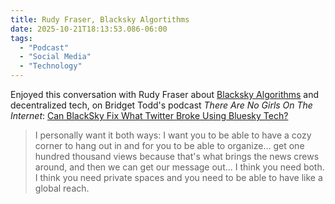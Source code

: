 ```yaml
---
title: Rudy Fraser, Blacksky Algortithms
date: 2025-10-21T18:13:53.086-06:00
tags:
  - "Podcast"
  - "Social Media"
  - "Technology"
---
```


Enjoyed this conversation with Rudy Fraser about [Blacksky Algorithms](https://blackskyweb.xyz/overview/) and decentralized tech, on Bridget Todd's podcast _There Are No Girls On The Internet_: [Can BlackSky Fix What Twitter Broke Using Bluesky Tech?](https://www.iheart.com/podcast/1119-there-are-no-girls-on-the-65877505/episode/can-blacksky-fix-what-twitter-broke-301699967/)

>  I personally want it both ways: I want you to be able to have a cozy corner to hang out in and for you to be able to organize... get one hundred thousand views because that's what brings the news crews around, and then we can get our message out... I think you need both. I think you need private spaces and you need to be able to have like a global reach.

